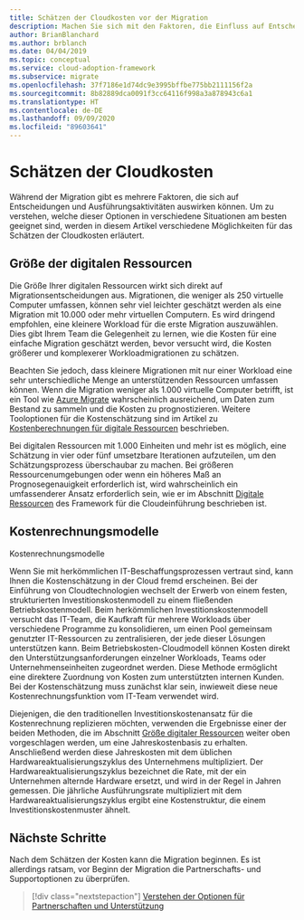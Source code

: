 ```yaml
---
title: Schätzen der Cloudkosten vor der Migration
description: Machen Sie sich mit den Faktoren, die Einfluss auf Entscheidungen und Ausführungsaktivitäten haben können, und mit verschiedenen Optionen zum Schätzen der Cloudkosten vertraut.
author: BrianBlanchard
ms.author: brblanch
ms.date: 04/04/2019
ms.topic: conceptual
ms.service: cloud-adoption-framework
ms.subservice: migrate
ms.openlocfilehash: 37f7186e1d74dc9e3995bffbe775bb2111156f2a
ms.sourcegitcommit: 8b82889dca0091f3cc64116f998a3a878943c6a1
ms.translationtype: HT
ms.contentlocale: de-DE
ms.lasthandoff: 09/09/2020
ms.locfileid: "89603641"
---
```

# <a name="estimate-cloud-costs"></a>Schätzen der Cloudkosten

Während der Migration gibt es mehrere Faktoren, die sich auf Entscheidungen und Ausführungsaktivitäten auswirken können. Um zu verstehen, welche dieser Optionen in verschiedene Situationen am besten geeignet sind, werden in diesem Artikel verschiedene Möglichkeiten für das Schätzen der Cloudkosten erläutert.

## <a name="digital-estate-size"></a>Größe der digitalen Ressourcen

Die Größe Ihrer digitalen Ressourcen wirkt sich direkt auf Migrationsentscheidungen aus. Migrationen, die weniger als 250 virtuelle Computer umfassen, können sehr viel leichter geschätzt werden als eine Migration mit 10.000 oder mehr virtuellen Computern. Es wird dringend empfohlen, eine kleinere Workload für die erste Migration auszuwählen. Dies gibt Ihrem Team die Gelegenheit zu lernen, wie die Kosten für eine einfache Migration geschätzt werden, bevor versucht wird, die Kosten größerer und komplexerer Workloadmigrationen zu schätzen.

Beachten Sie jedoch, dass kleinere Migrationen mit nur einer Workload eine sehr unterschiedliche Menge an unterstützenden Ressourcen umfassen können. Wenn die Migration weniger als 1.000 virtuelle Computer betrifft, ist ein Tool wie [Azure Migrate](/azure/migrate/migrate-services-overview) wahrscheinlich ausreichend, um Daten zum Bestand zu sammeln und die Kosten zu prognostizieren. Weitere Tooloptionen für die Kostenschätzung sind im Artikel zu [Kostenberechnungen für digitale Ressourcen](../../../digital-estate/calculate.md) beschrieben.

Bei digitalen Ressourcen mit 1.000 Einheiten und mehr ist es möglich, eine Schätzung in vier oder fünf umsetzbare Iterationen aufzuteilen, um den Schätzungsprozess überschaubar zu machen. Bei größeren Ressourcenumgebungen oder wenn ein höheres Maß an Prognosegenauigkeit erforderlich ist, wird wahrscheinlich ein umfassenderer Ansatz erforderlich sein, wie er im Abschnitt [Digitale Ressourcen](../../../digital-estate/index.md) des Framework für die Cloudeinführung beschrieben ist.

## <a name="accounting-models"></a>Kostenrechnungsmodelle

Kostenrechnungsmodelle

Wenn Sie mit herkömmlichen IT-Beschaffungsprozessen vertraut sind, kann Ihnen die Kostenschätzung in der Cloud fremd erscheinen. Bei der Einführung von Cloudtechnologien wechselt der Erwerb von einem festen, strukturierten Investitionskostenmodell zu einem fließenden Betriebskostenmodell. Beim herkömmlichen Investitionskostenmodell versucht das IT-Team, die Kaufkraft für mehrere Workloads über verschiedene Programme zu konsolidieren, um einen Pool gemeinsam genutzter IT-Ressourcen zu zentralisieren, der jede dieser Lösungen unterstützen kann. Beim Betriebskosten-Cloudmodell können Kosten direkt den Unterstützungsanforderungen einzelner Workloads, Teams oder Unternehmenseinheiten zugeordnet werden. Diese Methode ermöglicht eine direktere Zuordnung von Kosten zum unterstützten internen Kunden. Bei der Kostenschätzung muss zunächst klar sein, inwieweit diese neue Kostenrechnungsfunktion vom IT-Team verwendet wird.

Diejenigen, die den traditionellen Investitionskostenansatz für die Kostenrechnung replizieren möchten, verwenden die Ergebnisse einer der beiden Methoden, die im Abschnitt [Größe digitaler Ressourcen](#digital-estate-size) weiter oben vorgeschlagen werden, um eine Jahreskostenbasis zu erhalten. Anschließend werden diese Jahreskosten mit dem üblichen Hardwareaktualisierungszyklus des Unternehmens multipliziert. Der Hardwareaktualisierungszyklus bezeichnet die Rate, mit der ein Unternehmen alternde Hardware ersetzt, und wird in der Regel in Jahren gemessen. Die jährliche Ausführungsrate multipliziert mit dem Hardwareaktualisierungszyklus ergibt eine Kostenstruktur, die einem Investitionskostenmuster ähnelt.

## <a name="next-steps"></a>Nächste Schritte

Nach dem Schätzen der Kosten kann die Migration beginnen. Es ist allerdings ratsam, vor Beginn der Migration die Partnerschafts- und Supportoptionen zu überprüfen.

> [!div class="nextstepaction"]
> [Verstehen der Optionen für Partnerschaften und Unterstützung](./partnership-options.md)
